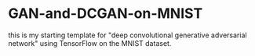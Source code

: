 # GAN-and-DCGAN-on-MNIST
this is my starting template for "deep convolutional generative adversarial network" using TensorFlow on the MNIST dataset.
